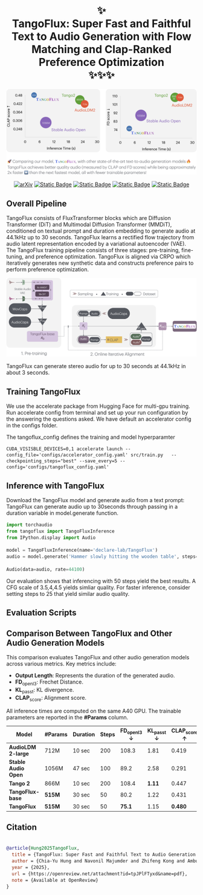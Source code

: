 <h1 align="center">✨ 
<br/>  
TangoFlux: Super Fast and Faithful Text to Audio Generation with Flow Matching and Clap-Ranked Preference Optimization 
<br/>
✨✨✨


</h1>

<div align="center">
  <img src="assets/tf_teaser.png" alt="TangoFlux" width="1000" />

<br/>

[![arXiv](https://img.shields.io/badge/Read_the_Paper-blue?link=https%3A%2F%2Fopenreview.net%2Fattachment%3Fid%3DtpJPlFTyxd%26name%3Dpdf)](https://arxiv.org/abs/2412.21037) [![Static Badge](https://img.shields.io/badge/TangoFlux-Huggingface-violet?logo=huggingface&link=https%3A%2F%2Fhuggingface.co%2Fdeclare-lab%2FTangoFlux)](https://huggingface.co/declare-lab/TangoFlux) [![Static Badge](https://img.shields.io/badge/Demos-declare--lab-brightred?style=flat)](https://tangoflux.github.io/) [![Static Badge](https://img.shields.io/badge/TangoFlux-Huggingface_Space-8A2BE2?logo=huggingface&link=https%3A%2F%2Fhuggingface.co%2Fspaces%2Fdeclare-lab%2FTangoFlux)](https://huggingface.co/spaces/declare-lab/TangoFlux) [![Static Badge](https://img.shields.io/badge/TangoFlux_Dataset-Huggingface-red?logo=huggingface&link=https%3A%2F%2Fhuggingface.co%2Fdatasets%2Fdeclare-lab%2FTangoFlux)](https://huggingface.co/datasets/declare-lab/CRPO)




</div>

## Overall Pipeline
TangoFlux consists of FluxTransformer blocks which are Diffusion Transformer (DiT) and Multimodal Diffusion Transformer (MMDiT), conditioned on textual prompt and duration embedding to generate audio at 44.1kHz up to 30 seconds. TangoFlux learns a rectified flow trajectory from audio latent representation encoded by a variational autoencoder (VAE). The TangoFlux training pipeline consists of three stages: pre-training, fine-tuning, and preference optimization. TangoFlux is aligned via CRPO which iteratively generates new synthetic data and constructs preference pairs to perform preference optimization.

![cover-photo](assets/tangoflux.png)


TangoFlux can generate stereo audio for up to 30 seconds at 44.1kHz in about 3 seconds.

## Training TangoFlux
We use the accelerate package from Hugging Face for multi-gpu training. Run accelerate config from terminal and set up your run configuration by the answering the questions asked. We have default an accelerator config in the configs folder. 

The tangoflux_config defines the training and model hyperparamter


```
CUDA_VISISBLE_DEVICES=0,1 accelerate launch --config_file='configs/accelerator_config.yaml' src/train.py   --checkpointing_steps="best" --save_every=5 --config='configs/tangoflux_config.yaml'
```
## Inference with TangoFlux
Download the TangoFlux model and generate audio from a text prompt:
TangoFlux can generate audio up to 30seconds through passing in a duration variable in model.generate function.
```python
import torchaudio
from tangoflux import TangoFluxInference
from IPython.display import Audio

model = TangoFluxInference(name='declare-lab/TangoFlux')
audio = model.generate('Hammer slowly hitting the wooden table', steps=50, duration=10)

Audio(data=audio, rate=44100)
```
Our evaluation shows that inferencing with 50 steps yield the best results. A CFG scale of 3.5,4,4.5 yields simliar quality.
For faster inference, consider setting steps to 25 that yield similar audio quality.

## Evaluation Scripts

## Comparison Between TangoFlux and Other Audio Generation Models

This comparison evaluates TangoFlux and other audio generation models across various metrics. Key metrics include:

- **Output Length**: Represents the duration of the generated audio.
- **FD**<sub>openl3</sub>: Frechet Distance.
- **KL**<sub>passt</sub>: KL divergence.
- **CLAP**<sub>score</sub>: Alignment score.


All inference times are computed on the same A40 GPU. The trainable parameters are reported in the **\#Params** column.

| Model                           | \#Params  | Duration | Steps | FD<sub>openl3</sub> ↓ | KL<sub>passt</sub> ↓ | CLAP<sub>score</sub> ↑ | IS ↑ | Inference Time (s) |
|---------------------------------|-----------|----------|-------|-----------------------|----------------------|------------------------|------|--------------------|
| **AudioLDM 2-large**            | 712M      | 10 sec   | 200   | 108.3                | 1.81                 | 0.419                  | 7.9  | 24.8               |
| **Stable Audio Open**           | 1056M     | 47 sec   | 100   | 89.2                 | 2.58                 | 0.291                  | 9.9  | 8.6                |
| **Tango 2**                     | 866M      | 10 sec   | 200   | 108.4                | **1.11**             | 0.447                  | 9.0  | 22.8               |
| **TangoFlux-base**              | **515M**  | 30 sec   | 50    | 80.2                 | 1.22                 | 0.431                  | 11.7 | **3.7**            |
| **TangoFlux**                   | **515M**  | 30 sec   | 50    | **75.1**             | 1.15                 | **0.480**              | **12.2** | **3.7**         |



## Citation

```bibtex

@article{Hung2025TangoFlux,
  title = {TangoFlux: Super Fast and Faithful Text to Audio Generation with Flow Matching and Clap-Ranked Preference Optimization},
  author = {Chia-Yu Hung and Navonil Majumder and Zhifeng Kong and Ambuj Mehrish and Rafael Valle and Bryan Catanzaro and Soujanya Poria},
  year = {2025},
  url = {https://openreview.net/attachment?id=tpJPlFTyxd&name=pdf},
  note = {Available at OpenReview}
}

```
